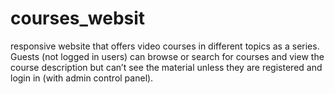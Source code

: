 # courses_websit
 responsive website that offers video courses in different topics as a series. Guests (not logged in users) can browse or search for courses 
 and view the course description but can’t see the material unless they are registered and login in (with admin control panel).

